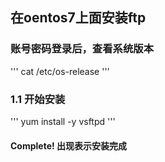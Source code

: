 ## 在oentos7上面安装ftp
### 账号密码登录后，查看系统版本
'''
cat /etc/os-release
'''
### 1.1 开始安装
'''
yum install -y vsftpd
'''
#### Complete! 出现表示安装完成
